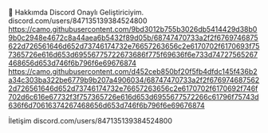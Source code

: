 🍻 Hakkımda
Discord Onaylı Geliştiriciyim.
discord.com/users/847135139384524800
https://camo.githubusercontent.com/9bd3012b755b3026db5414429d38b09b0c2948e4672c8a44aea6b5432f89d05b/68747470733a2f2f6769746875622d726561646d652d73746174732e76657263656c2e6170702f6170693f757365726e616d653d69556775722673686f775f69636f6e733d74727565267468656d653d746f6b796f6e69676874
https://camo.githubusercontent.com/d452ceb850bf20f5fb4dfdc145f436b2a34c303ba322be6779b9b207a4906034/68747470733a2f2f6769746875622d726561646d652d73746174732e76657263656c2e6170702f6170692f746f702d6c616e67732f3f757365726e616d653d6955677572266c61796f75743d636f6d70616374267468656d653d746f6b796f6e69676874





İletişim
discord.com/users/847135139384524800
